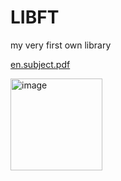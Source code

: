# LIBFT

my very first own library

[en.subject.pdf](https://github.com/cosmo-octopus/LIBFT/files/10948020/en.subject.pdf)

<img width="147" alt="image" src="https://user-images.githubusercontent.com/119530584/224474718-2df6347d-65a4-4cf7-a025-1a5f865f7b9d.png">
